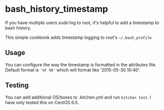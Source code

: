 # bash_history_timestamp

If you have multiple users sudo'ing to root, it's helpful to add a timestamp to bash history.

This simple cookbook adds timestamp logging to root's `~/.bash_profile`

## Usage
You can configure the way the timestamp is formatted in the attributes file.  Default format is `'%F %R'` which will format like '2015-05-30 10:40'.

## Testing
You can add additional OS/boxes to .kitchen.yml and run `kitchen test`.  I have only tested this on CentOS 6.5.
